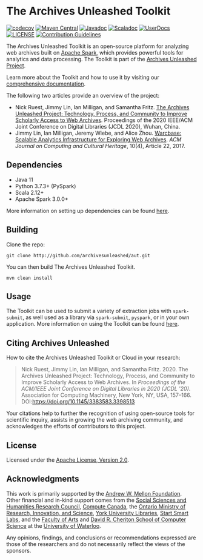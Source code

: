 # The Archives Unleashed Toolkit
[![codecov](https://codecov.io/gh/archivesunleashed/aut/branch/main/graph/badge.svg)](https://codecov.io/gh/archivesunleashed/aut)
[![Maven Central](https://maven-badges.herokuapp.com/maven-central/io.archivesunleashed/aut/badge.svg)](https://maven-badges.herokuapp.com/maven-central/io.archivesunleashed/aut)
[![Javadoc](https://javadoc-badge.appspot.com/io.archivesunleashed/aut.svg?label=javadoc)](https://api.docs.archivesunleashed.io/0.90.3/apidocs/index.html)
[![Scaladoc](https://javadoc-badge.appspot.com/io.archivesunleashed/aut.svg?label=scaladoc)](https://api.docs.archivesunleashed.io/0.90.3/scaladocs/io/archivesunleashed/index.html)
[![UserDocs](https://img.shields.io/badge/UserDocs-0.90.3-brightgreen?style=flat)](https://aut.docs.archivesunleashed.org/docs/home)
[![LICENSE](https://img.shields.io/badge/license-Apache-blue.svg?style=flat)](https://www.apache.org/licenses/LICENSE-2.0)
[![Contribution Guidelines](http://img.shields.io/badge/CONTRIBUTING-Guidelines-blue.svg)](./CONTRIBUTING.md)

The Archives Unleashed Toolkit is an open-source platform for analyzing web archives built on [Apache Spark](http://spark.apache.org/), which provides powerful tools for analytics and data processing. The Toolkit is part of the [Archives Unleashed Project](http://archivesunleashed.org/).

Learn more about the Toolkit and how to use it by visiting our [comprehensive documentation](https://aut.docs.archivesunleashed.org/).

The following two articles provide an overview of the project:

+ Nick Ruest, Jimmy Lin, Ian Milligan, and Samantha Fritz. [The Archives Unleashed Project: Technology, Process, and Community to Improve Scholarly Access to Web Archives](https://yorkspace.library.yorku.ca/xmlui/handle/10315/37506). Proceedings of the 2020 IEEE/ACM Joint Conference on Digital Libraries (JCDL 2020), Wuhan, China.
+ Jimmy Lin, Ian Milligan, Jeremy Wiebe, and Alice Zhou. [Warcbase: Scalable Analytics Infrastructure for Exploring Web Archives](https://dl.acm.org/authorize.cfm?key=N46731). _ACM Journal on Computing and Cultural Heritage_, 10(4), Article 22, 2017.

## Dependencies

- Java 11
- Python 3.7.3+ (PySpark)
- Scala 2.12+
- Apache Spark 3.0.0+

 More information on setting up dependencies can be found [here](https://aut.docs.archivesunleashed.org/docs/next/dependencies).

## Building

Clone the repo:

```shell
git clone http://github.com/archivesunleashed/aut.git
```

You can then build The Archives Unleashed Toolkit.

```shell
mvn clean install
```

##  Usage

The Toolkit can be used to submit a variety of extraction jobs with `spark-submit`, as well used as a library via `spark-submit`, `pyspark`, or in your own application. More information on using the Toolkit can be found [here](https://aut.docs.archivesunleashed.org/docs/usage).


## Citing Archives Unleashed

How to cite the Archives Unleashed Toolkit or Cloud in your research:

> Nick Ruest, Jimmy Lin, Ian Milligan, and Samantha Fritz. 2020. The Archives Unleashed Project: Technology, Process, and Community to Improve Scholarly Access to Web Archives. In _Proceedings of the ACM/IEEE Joint Conference on Digital Libraries in 2020 (JCDL '20)_. Association for Computing Machinery, New York, NY, USA, 157–166. DOI:https://doi.org/10.1145/3383583.3398513

Your citations help to further the recognition of using open-source tools for scientific inquiry, assists in growing the web archiving community, and acknowledges the efforts of contributors to this project.

## License

Licensed under the [Apache License, Version 2.0](http://www.apache.org/licenses/LICENSE-2.0).

## Acknowledgments

This work is primarily supported by the [Andrew W. Mellon Foundation](https://mellon.org/). Other financial and in-kind support comes from the [Social Sciences and Humanities Research Council](http://www.sshrc-crsh.gc.ca/), [Compute Canada](https://www.computecanada.ca/), the [Ontario Ministry of Research, Innovation, and Science](https://www.ontario.ca/page/ministry-research-innovation-and-science), [York University Libraries](https://www.library.yorku.ca/web/), [Start Smart Labs](http://www.startsmartlabs.com/), and the [Faculty of Arts](https://uwaterloo.ca/arts/) and [David R. Cheriton School of Computer Science](https://cs.uwaterloo.ca/) at the [University of Waterloo](https://uwaterloo.ca/).

Any opinions, findings, and conclusions or recommendations expressed are those of the researchers and do not necessarily reflect the views of the sponsors.
